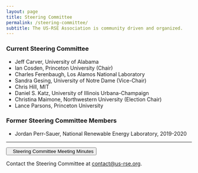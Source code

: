 ```yaml
---
layout: page
title: Steering Committee
permalink: /steering-committee/
subtitle: The US-RSE Association is community driven and organized.
---
```



### Current Steering Committee

* Jeff Carver, University of Alabama
* Ian Cosden, Princeton University (Chair)
* Charles Ferenbaugh, Los Alamos National Laboratory
* Sandra Gesing, University of Notre Dame (Vice-Chair)
* Chris Hill, MIT
* Daniel S. Katz, University of Illinois Urbana-Champaign
* Christina Maimone, Northwestern University (Election Chair)
* Lance Parsons, Princeton University

### Former Steering Committee Members

* Jordan Perr-Sauer, National Renewable Energy Laboratory, 2019-2020


<hr>

<p><a href="https://drive.google.com/open?id=1IKvT0xIkBTqHpBgUUaANpjFCdMki3R4J" target="_blank">
<button class="btn btn-primary"><i style="margin-right:10px" class="fa fa-file-text-o"></i>Steering Committee Meeting Minutes</button></a></p>

Contact the Steering Committee at [contact@us-rse.org](mailto:us-rse.org).
